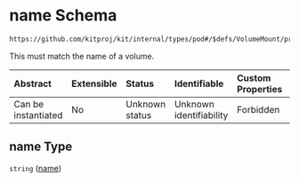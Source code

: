 # name Schema

```txt
https://github.com/kitproj/kit/internal/types/pod#/$defs/VolumeMount/properties/name
```

This must match the name of a volume.

| Abstract            | Extensible | Status         | Identifiable            | Custom Properties | Additional Properties | Access Restrictions | Defined In                                                            |
| :------------------ | :--------- | :------------- | :---------------------- | :---------------- | :-------------------- | :------------------ | :-------------------------------------------------------------------- |
| Can be instantiated | No         | Unknown status | Unknown identifiability | Forbidden         | Allowed               | none                | [pod.schema.json\*](../../out/pod.schema.json "open original schema") |

## name Type

`string` ([name](pod-defs-volumemount-properties-name.md))
